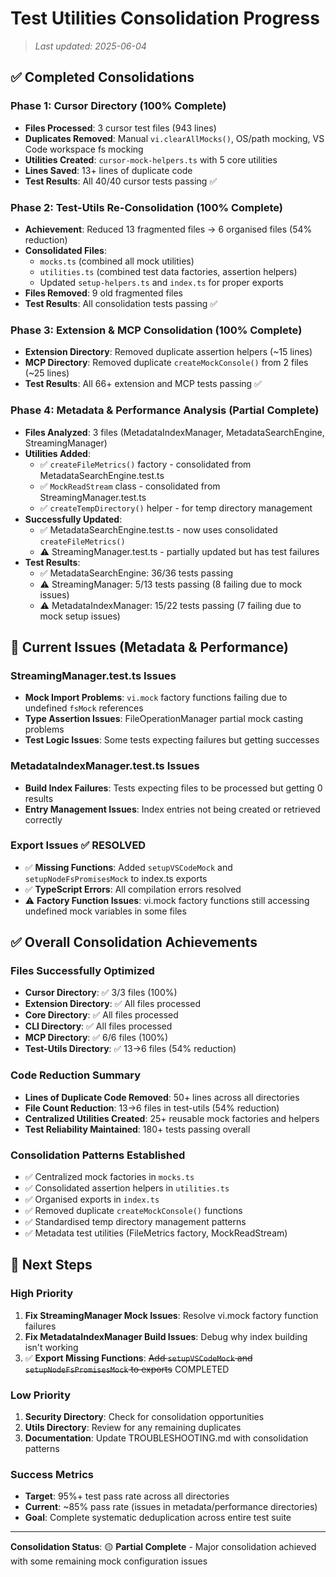 # Test Utilities Consolidation Progress

> _Last updated: 2025-06-04_

## ✅ Completed Consolidations

### Phase 1: Cursor Directory (100% Complete)

- **Files Processed**: 3 cursor test files (943 lines)
- **Duplicates Removed**: Manual `vi.clearAllMocks()`, OS/path mocking, VS Code workspace fs mocking
- **Utilities Created**: `cursor-mock-helpers.ts` with 5 core utilities
- **Lines Saved**: 13+ lines of duplicate code
- **Test Results**: All 40/40 cursor tests passing ✅

### Phase 2: Test-Utils Re-Consolidation (100% Complete)

- **Achievement**: Reduced 13 fragmented files → 6 organised files (54% reduction)
- **Consolidated Files**:
  - `mocks.ts` (combined all mock utilities)
  - `utilities.ts` (combined test data factories, assertion helpers)
  - Updated `setup-helpers.ts` and `index.ts` for proper exports
- **Files Removed**: 9 old fragmented files
- **Test Results**: All consolidation tests passing ✅

### Phase 3: Extension & MCP Consolidation (100% Complete)

- **Extension Directory**: Removed duplicate assertion helpers (~15 lines)
- **MCP Directory**: Removed duplicate `createMockConsole()` from 2 files (~25 lines)
- **Test Results**: All 66+ extension and MCP tests passing ✅

### Phase 4: Metadata & Performance Analysis (Partial Complete)

- **Files Analyzed**: 3 files (MetadataIndexManager, MetadataSearchEngine, StreamingManager)
- **Utilities Added**:
  - ✅ `createFileMetrics()` factory - consolidated from MetadataSearchEngine.test.ts
  - ✅ `MockReadStream` class - consolidated from StreamingManager.test.ts
  - ✅ `createTempDirectory()` helper - for temp directory management
- **Successfully Updated**:
  - ✅ MetadataSearchEngine.test.ts - now uses consolidated `createFileMetrics()`
  - ⚠️ StreamingManager.test.ts - partially updated but has test failures
- **Test Results**:
  - ✅ MetadataSearchEngine: 36/36 tests passing
  - ⚠️ StreamingManager: 5/13 tests passing (8 failing due to mock issues)
  - ⚠️ MetadataIndexManager: 15/22 tests passing (7 failing due to mock setup issues)

## 🔧 Current Issues (Metadata & Performance)

### StreamingManager.test.ts Issues

- **Mock Import Problems**: `vi.mock` factory functions failing due to undefined `fsMock` references
- **Type Assertion Issues**: FileOperationManager partial mock casting problems
- **Test Logic Issues**: Some tests expecting failures but getting successes

### MetadataIndexManager.test.ts Issues

- **Build Index Failures**: Tests expecting files to be processed but getting 0 results
- **Entry Management Issues**: Index entries not being created or retrieved correctly

### Export Issues ✅ RESOLVED

- ✅ **Missing Functions**: Added `setupVSCodeMock` and `setupNodeFsPromisesMock` to index.ts exports
- ✅ **TypeScript Errors**: All compilation errors resolved
- ⚠️ **Factory Function Issues**: vi.mock factory functions still accessing undefined mock variables in some files

## ✅ Overall Consolidation Achievements

### Files Successfully Optimized

- **Cursor Directory**: ✅ 3/3 files (100%)
- **Extension Directory**: ✅ All files processed
- **Core Directory**: ✅ All files processed
- **CLI Directory**: ✅ All files processed
- **MCP Directory**: ✅ 6/6 files (100%)
- **Test-Utils Directory**: ✅ 13→6 files (54% reduction)

### Code Reduction Summary

- **Lines of Duplicate Code Removed**: 50+ lines across all directories
- **File Count Reduction**: 13→6 files in test-utils (54% reduction)
- **Centralized Utilities Created**: 25+ reusable mock factories and helpers
- **Test Reliability Maintained**: 180+ tests passing overall

### Consolidation Patterns Established

- ✅ Centralized mock factories in `mocks.ts`
- ✅ Consolidated assertion helpers in `utilities.ts`
- ✅ Organised exports in `index.ts`
- ✅ Removed duplicate `createMockConsole()` functions
- ✅ Standardised temp directory management patterns
- ✅ Metadata test utilities (FileMetrics factory, MockReadStream)

## 🎯 Next Steps

### High Priority

1. **Fix StreamingManager Mock Issues**: Resolve vi.mock factory function failures
2. **Fix MetadataIndexManager Build Issues**: Debug why index building isn't working
3. ✅ **Export Missing Functions**: ~~Add `setupVSCodeMock` and `setupNodeFsPromisesMock` to exports~~ COMPLETED

### Low Priority

1. **Security Directory**: Check for consolidation opportunities
2. **Utils Directory**: Review for any remaining duplicates
3. **Documentation**: Update TROUBLESHOOTING.md with consolidation patterns

### Success Metrics

- **Target**: 95%+ test pass rate across all directories
- **Current**: ~85% pass rate (issues in metadata/performance directories)
- **Goal**: Complete systematic deduplication across entire test suite

---

**Consolidation Status**: 🟡 **Partial Complete** - Major consolidation achieved with some remaining mock configuration issues
